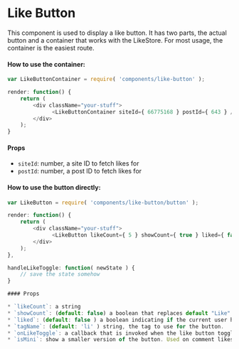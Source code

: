 Like Button
===========

This component is used to display a like button.
It has two parts, the actual button and a container that works with the LikeStore.
For most usage, the container is the easiest route.

#### How to use the container:

```js
var LikeButtonContainer = require( 'components/like-button' );

render: function() {
	return (
		<div className="your-stuff">
			  <LikeButtonContainer siteId={ 66775168 } postId={ 643 } />
		</div>
	);
}
```

#### Props

* `siteId`: number, a site ID to fetch likes for
* `postId`: number, a post ID to fetch likes for


#### How to use the button directly:
```js
var LikeButton = require( 'components/like-button/button' );

render: function() {
	return (
		<div className="your-stuff">
			  <LikeButton likeCount={ 5 } showCount={ true } liked={ false } onLikeToggle={ this.handleLikeToggle } />
		</div>
	);
},

handleLikeToggle: function( newState ) {
	// save the state somehow
}

#### Props

* `likeCount`: a string
* `showCount`: (default: false) a boolean that replaces default "Like" label with the likeCount. By default, the likeCount is not displayed.
* `liked`: (default: false ) a boolean indicating if the current user has liked whatever is being liked
* `tagName`: (default: 'li' ) string, the tag to use for the button.
* `onLikeToggle`: a callback that is invoked when the like button toggles. It is called with the new state.
* `isMini`: show a smaller version of the button. Used on comment likes.

